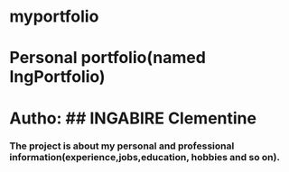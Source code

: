 # myportfolio
# Personal portfolio(named IngPortfolio)
# Autho: ## INGABIRE Clementine
### The project is about my personal and professional information(experience,jobs,education, hobbies and so on).
###
